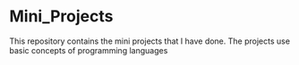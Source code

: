 # Mini_Projects
This repository contains the mini projects that I have done. The projects use basic concepts of programming languages
